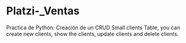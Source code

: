 # Platzi-_Ventas
Practica de Python: Creación de un CRUD
Small clients Table, you can create new clients, show the clients, update clients and delete clients. 
